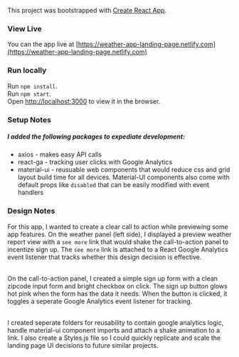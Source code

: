This project was bootstrapped with [Create React App](https://github.com/facebook/create-react-app).

### View Live

You can the app live at [https://weather-app-landing-page.netlify.com](https://weather-app-landing-page.netlify.com)

### Run locally

Run `npm install`.<br>
Run `npm start`.<br>
Open [http://localhost:3000](http://localhost:3000) to view it in the browser.

### Setup Notes

##### I added the following packages to expediate development:
* axios - makes easy API calls<br>
* react-ga - tracking user clicks with Google Analytics<br>
* material-ui - reusuable web components that would reduce css and grid layout build time for all devices. Material-UI components also come with default props like `disabled` that can be easily modified with event handlers<br>

### Design Notes
For this app, I wanted to create a clear call to action while previewing some app features. On the weather panel (left side), I displayed a preview weather report view with a `see more` link that would shake the call-to-action panel to incentize sign up. The `see more` link is attached to a React Google Analytics event listener that tracks whether this design decision is effective.<br><br>

On the call-to-action panel, I created a simple sign up form with a clean zipcode input form and bright checkbox on click. The sign up button glows hot pink when the form has the data it needs. When the button is clicked, it toggles a seperate Google Analytics event listener for tracking.<br><br>

I created seperate folders for reusability to contain google analytics logic, handle material-ui component imports and attach a shake animation to a link. I also create a Styles.js file so I could quickly replicate and scale the landing page UI decisions to future similar projects.


